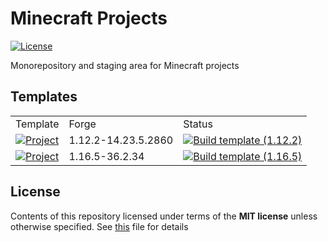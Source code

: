 # Minecraft Projects

<div>
  <p>
    <a href="./LICENSE">
      <img src="https://img.shields.io/badge/License-MIT-blue.svg" alt="License" />
    </a>
  </p>
</div>

Monorepository and staging area for Minecraft projects

## Templates

<table>
  <tr>
    <td>Template</td>
    <td>Forge</td>
    <td>Status</td>
  </tr>

  <tr>
    <td><a href="./forge-1.12.2/"><img src="https://badgen.net/badge/Project/Minecraft%20Forge%201.12.2%20MDK/blue?icon=github" alt="Project" /></a></td>
    <td>1.12.2-14.23.5.2860</td>
    <td><a href="https://github.com/imesense/minecraft-projects/actions/workflows/build-template-1.12.2.yml"><img src="https://github.com/imesense/minecraft-projects/actions/workflows/build-template-1.12.2.yml/badge.svg" alt="Build template (1.12.2)" /></a></td>
  </tr>
  <tr>
    <td><a href="./forge-1.16.5/"><img src="https://badgen.net/badge/Project/Minecraft%20Forge%201.16.5%20MDK/blue?icon=github" alt="Project" /></a></td>
    <td>1.16.5-36.2.34</td>
    <td><a href="https://github.com/imesense/minecraft-projects/actions/workflows/build-template-1.16.5.yml"><img src="https://github.com/imesense/minecraft-projects/actions/workflows/build-template-1.16.5.yml/badge.svg" alt="Build template (1.16.5)" /></a></td>
  </tr>
</table>

## License

Contents of this repository licensed under terms of the __MIT license__ unless otherwise specified. See [this](./LICENSE) file for details
